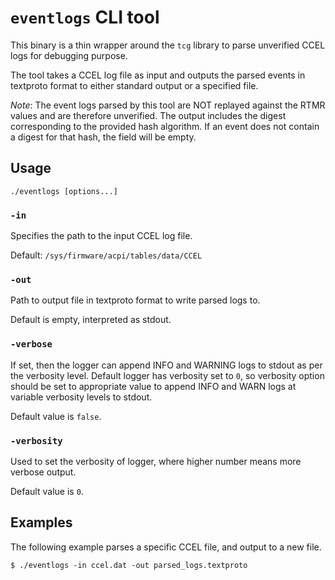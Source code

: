 # `eventlogs` CLI tool

This binary is a thin wrapper around the `tcg` library to parse unverified CCEL logs for debugging purpose.

The tool takes a CCEL log file as input and outputs the parsed events in textproto format to either standard output or a specified file.

*Note*: The event logs parsed by this tool are NOT replayed against the RTMR values and are therefore unverified. The output includes the digest corresponding to the provided hash algorithm. If an event does not contain a digest for that hash, the field will be empty.


## Usage

```
./eventlogs [options...]
```

### `-in`

Specifies the path to the input CCEL log file.

Default: `/sys/firmware/acpi/tables/data/CCEL`

### `-out`

Path to output file in textproto format to write parsed logs to.

Default is empty, interpreted as stdout.


### `-verbose`

If set, then the logger can append INFO and WARNING logs to stdout as per the verbosity level. Default logger has verbosity set to `0`, so verbosity option should be set to appropriate value to append INFO and WARN logs at variable verbosity levels to stdout.

Default value is `false`.

### `-verbosity`

Used to set the verbosity of logger, where higher number means more verbose output.

Default value is `0`.


## Examples

The following example parses a specific CCEL file, and output to a new file.

```shell
$ ./eventlogs -in ccel.dat -out parsed_logs.textproto
```